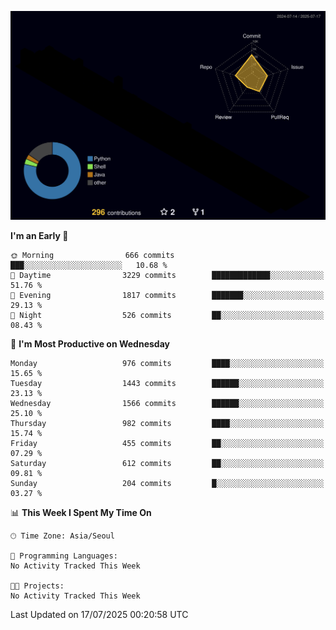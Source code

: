 <!-- ![Header](./github-header-image.png) -->

<!-- <div align="center">
  <img src="https://ziadoua.github.io/m3-Markdown-Badges/badges/FastAPI/fastapi1.svg" />&nbsp
  <img src="https://ziadoua.github.io/m3-Markdown-Badges/badges/Git/git1.svg" />&nbsp
  <img src="https://ziadoua.github.io/m3-Markdown-Badges/badges/Linux/linux2.svg" />&nbsp
  <img src="https://ziadoua.github.io/m3-Markdown-Badges/badges/PostgreSQL/postgresql3.svg" />&nbsp
  <img src="https://ziadoua.github.io/m3-Markdown-Badges/badges/Python/python3.svg" />&nbsp
</div> -->

![](./profile-3d-contrib/profile-night-rainbow.svg)

<!--START_SECTION:waka-->
**I'm an Early 🐤** 

```text
🌞 Morning                666 commits         ███░░░░░░░░░░░░░░░░░░░░░░   10.68 % 
🌆 Daytime                3229 commits        █████████████░░░░░░░░░░░░   51.76 % 
🌃 Evening                1817 commits        ███████░░░░░░░░░░░░░░░░░░   29.13 % 
🌙 Night                  526 commits         ██░░░░░░░░░░░░░░░░░░░░░░░   08.43 % 
```
📅 **I'm Most Productive on Wednesday** 

```text
Monday                   976 commits         ████░░░░░░░░░░░░░░░░░░░░░   15.65 % 
Tuesday                  1443 commits        ██████░░░░░░░░░░░░░░░░░░░   23.13 % 
Wednesday                1566 commits        ██████░░░░░░░░░░░░░░░░░░░   25.10 % 
Thursday                 982 commits         ████░░░░░░░░░░░░░░░░░░░░░   15.74 % 
Friday                   455 commits         ██░░░░░░░░░░░░░░░░░░░░░░░   07.29 % 
Saturday                 612 commits         ██░░░░░░░░░░░░░░░░░░░░░░░   09.81 % 
Sunday                   204 commits         █░░░░░░░░░░░░░░░░░░░░░░░░   03.27 % 
```


📊 **This Week I Spent My Time On** 

```text
🕑︎ Time Zone: Asia/Seoul

💬 Programming Languages: 
No Activity Tracked This Week

🐱‍💻 Projects: 
No Activity Tracked This Week
```


 Last Updated on 17/07/2025 00:20:58 UTC
<!--END_SECTION:waka-->





